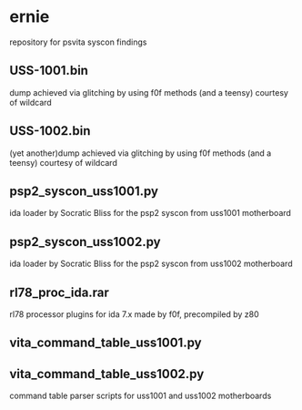 # ernie
repository for psvita syscon findings

## USS-1001.bin
dump achieved via glitching by using f0f methods (and a teensy) courtesy of wildcard

## USS-1002.bin
(yet another)dump achieved via glitching by using f0f methods (and a teensy) courtesy of wildcard

## psp2_syscon_uss1001.py
ida loader by Socratic Bliss for the psp2 syscon from uss1001 motherboard

## psp2_syscon_uss1002.py
ida loader by Socratic Bliss for the psp2 syscon from uss1002 motherboard

## rl78_proc_ida.rar
rl78 processor plugins for ida 7.x made by f0f, precompiled by z80

## vita_command_table_uss1001.py
## vita_command_table_uss1002.py
command table parser scripts for uss1001 and uss1002 motherboards